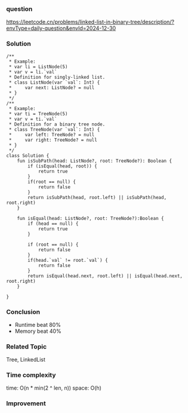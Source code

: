 ### question
https://leetcode.cn/problems/linked-list-in-binary-tree/description/?envType=daily-question&envId=2024-12-30

### Solution
```
/**
 * Example:
 * var li = ListNode(5)
 * var v = li.`val`
 * Definition for singly-linked list.
 * class ListNode(var `val`: Int) {
 *     var next: ListNode? = null
 * }
 */
/**
 * Example:
 * var ti = TreeNode(5)
 * var v = ti.`val`
 * Definition for a binary tree node.
 * class TreeNode(var `val`: Int) {
 *     var left: TreeNode? = null
 *     var right: TreeNode? = null
 * }
 */
class Solution {
    fun isSubPath(head: ListNode?, root: TreeNode?): Boolean {
        if (isEqual(head, root)) {
            return true
        }
        if(root == null) {
            return false
        }
        return isSubPath(head, root.left) || isSubPath(head, root.right)
    }

    fun isEqual(head: ListNode?, root: TreeNode?):Boolean {
        if (head == null) {
            return true
        }
        
        if (root == null) {
            return false
        }
        if(head.`val` != root.`val`) {
            return false
        }
        return isEqual(head.next, root.left) || isEqual(head.next, root.right)
    }
    
}
```

### Conclusion
- Runtime beat 80% 
- Memory beat 40%

### Related Topic
Tree, LinkedList

### Time complexity
time: O(n * min(2 ^ len, n))
space: O(h)

### Improvement